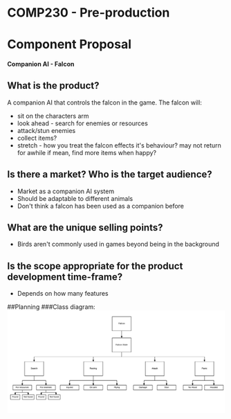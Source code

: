 # COMP230  - Pre-production

# Component Proposal 
#### Companion AI - Falcon
## What is the product?
A companion AI that controls the falcon in the game. 
The falcon will:
* sit on the characters arm
* look ahead - search for enemies or resources
* attack/stun enemies
* collect items?
* stretch - how you treat the falcon effects it's behaviour? may not return for awhile if mean, find more items when happy?

## Is there a market? Who is the target audience?
* Market as a companion AI system
* Should be adaptable to different animals
* Don't think a falcon has been used as a companion before

## What are the unique selling points?
* Birds aren't commonly used in games beyond being in the background

## Is the scope appropriate for the product development time-frame?
* Depends on how many features

##Planning
###Class diagram:
![Inprogress class diagram](https://raw.githubusercontent.com/NecroReindeer/comp230-pre-production/Companion-AI/Diagrams/COMP230%20-%20Falcon%20AI.png)
